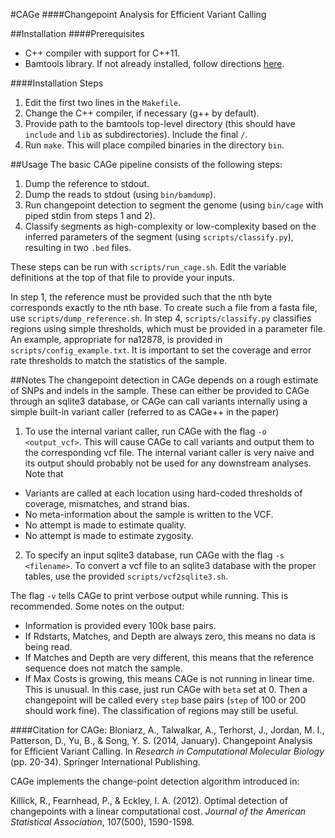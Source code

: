 #CAGe
####Changepoint Analysis for Efficient Variant Calling

##Installation
####Prerequisites
* C++ compiler with support for C++11.
* Bamtools library.  If not already installed, follow directions [here](https://github.com/pezmaster31/bamtools/wiki).

####Installation Steps
1. Edit the first two lines in the `Makefile`.
  1. Change the C++ compiler, if necessary (g++ by default).
  2. Provide path to the bamtools top-level directory (this should have `include` and `lib` as subdirectories). Include the final `/`.
2. Run `make`. This will place compiled binaries in the directory `bin`.

##Usage
The basic CAGe pipeline consists of the following steps:

1. Dump the reference to stdout.
2. Dump the reads to stdout (using `bin/bamdump`).
3. Run changepoint detection to segment the genome (using `bin/cage` with piped stdin from steps 1 and 2).
4. Classify segments as high-complexity or low-complexity based on the inferred parameters of the segment (using `scripts/classify.py`), resulting in two `.bed` files.

These steps can be run with `scripts/run_cage.sh`. Edit the variable definitions at the top of that file to provide your inputs. 

In step 1, the reference must be provided such that the nth byte corresponds exactly to the nth base. To create such a file from a fasta file, use `scripts/dump_reference.sh`.
In step 4, `scripts/classify.py` classifies regions using simple thresholds, which must be provided in a parameter file. An example, appropriate for na12878, is provided in `scripts/config_example.txt`. It is important to set the coverage and error rate thresholds to match the statistics of the sample.

##Notes
The changepoint detection in CAGe depends on a rough estimate of SNPs and indels in the sample. These can either be provided to CAGe through an sqlite3 database, or CAGe can call variants internally using a simple built-in variant caller (referred to as CAGe++ in the paper)

1. To use the internal variant caller, run CAGe with the flag `-o <output_vcf>`.  This will cause CAGe to call variants and output them to the corresponding vcf file.  The internal variant caller is very naive and its output should probably not be used for any downstream analyses. Note that

  * Variants are called at each location using hard-coded thresholds of coverage, mismatches, and strand bias.
  * No meta-information about the sample is written to the VCF.
  * No attempt is made to estimate quality.
  * No attempt is made to estimate zygosity.

2. To specify an input sqlite3 database, run CAGe with the flag `-s <filename>`.  To convert a vcf file to an sqlite3 database with the proper tables, use the provided `scripts/vcf2sqlite3.sh`.

The flag `-v` tells CAGe to print verbose output while running. This is recommended. Some notes on the output:

* Information is provided every 100k base pairs.
* If Rdstarts, Matches, and Depth are always zero, this means no data is being read.
* If Matches and Depth are very different, this means that the reference sequence does not match the sample.
* If Max Costs is growing, this means CAGe is not running in linear time. This is unusual. In this case, just run CAGe with `beta` set at 0. Then a changepoint will be called every `step` base pairs (`step` of 100 or 200 should work fine). The classification of regions may still be useful.

####Citation for CAGe:
Bloniarz, A., Talwalkar, A., Terhorst, J., Jordan, M. I., Patterson, D., Yu, B., & Song, Y. S. (2014, January). Changepoint Analysis for Efficient Variant Calling. In *Research in Computational Molecular Biology* (pp. 20-34). Springer International Publishing.

CAGe implements the change-point detection algorithm introduced in:

Killick, R., Fearnhead, P., & Eckley, I. A. (2012). Optimal detection of changepoints with a linear computational cost. *Journal of the American Statistical Association*, 107(500), 1590-1598.
